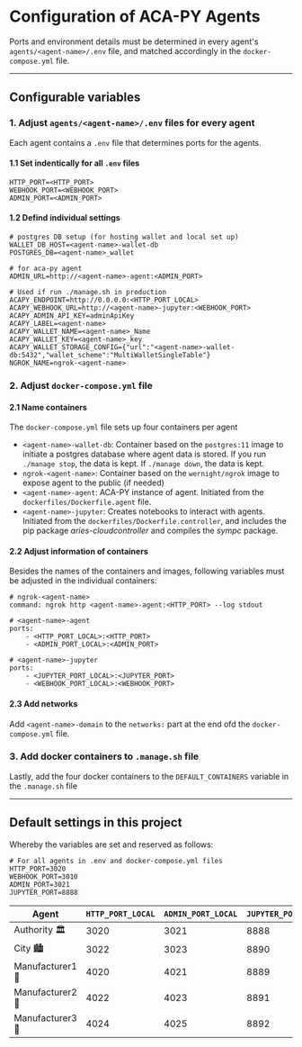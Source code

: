 # Configuration of ACA-PY Agents

Ports and environment details must be determined in every agent's `agents/<agent-name>/.env` file, and matched accordingly in the `docker-compose.yml` file.

---
## Configurable variables

### 1. Adjust `agents/<agent-name>/.env` files for every agent
Each agent contains a `.env` file that determines ports for the agents. 

#### 1.1 Set indentically for all `.env` files
```
HTTP_PORT=<HTTP_PORT>
WEBHOOK_PORT=<WEBHOOK_PORT>
ADMIN_PORT=<ADMIN_PORT>
```

#### 1.2 Defind individual settings
```
# postgres DB setup (for hosting wallet and local set up)
WALLET_DB_HOST=<agent-name>-wallet-db
POSTGRES_DB=<agent-name>_wallet

# for aca-py agent
ADMIN_URL=http://<agent-name>-agent:<ADMIN_PORT>

# Used if run ./manage.sh in production
ACAPY_ENDPOINT=http://0.0.0.0:<HTTP_PORT_LOCAL>
ACAPY_WEBHOOK_URL=http://<agent-name>-jupyter:<WEBHOOK_PORT>
ACAPY_ADMIN_API_KEY=adminApiKey
ACAPY_LABEL=<agent-name>
ACAPY_WALLET_NAME=<agent-name>_Name
ACAPY_WALLET_KEY=<agent-name>_key
ACAPY_WALLET_STORAGE_CONFIG={"url":"<agent-name>-wallet-db:5432","wallet_scheme":"MultiWalletSingleTable"}
NGROK_NAME=ngrok-<agent-name>
```

### 2. Adjust `docker-compose.yml` file 

#### 2.1 Name containers
The `docker-compose.yml` file sets up four containers per agent

* `<agent-name>-wallet-db`: Container based on the `postgres:11` image to initiate a postgres database where agent data is stored. If you run `./manage stop`, the data is kept. If `./manage down`, the data is kept. 
* `ngrok-<agent-name>`: Container based on the `wernight/ngrok` image to expose agent to the public (if needed)
* `<agent-name>-agent`: ACA-PY instance of agent. Initiated from the `dockerfiles/Dockerfile.agent` file.
* `<agent-name>-jupyter`: Creates notebooks to interact with agents. Initiated from the `dockerfiles/Dockerfile.controller`, and includes the pip package *aries-cloudcontroller* and compiles the *sympc* package.

#### 2.2 Adjust information of containers
Besides the names of the containers and images, following variables must be adjusted in the individual containers: 
```
# ngrok-<agent-name>
command: ngrok http <agent-name>-agent:<HTTP_PORT> --log stdout

# <agent-name>-agent
ports:
    - <HTTP_PORT_LOCAL>:<HTTP_PORT>
    - <ADMIN_PORT_LOCAL>:<ADMIN_PORT>
    
# <agent-name>-jupyter
ports:
    - <JUPYTER_PORT_LOCAL>:<JUPYTER_PORT>
    - <WEBHOOK_PORT_LOCAL>:<WEBHOOK_PORT>
```

#### 2.3 Add networks

Add `<agent-name>-domain` to the `networks:` part at the end ofd the `docker-compose.yml` file.

### 3. Add docker containers to `.manage.sh` file

Lastly, add the four docker containers to the `DEFAULT_CONTAINERS` variable in the `.manage.sh` file

---
## Default settings in this project
Whereby the variables are set and reserved as follows:

```
# For all agents in .env and docker-compose.yml files
HTTP_PORT=3020
WEBHOOK_PORT=3010
ADMIN_PORT=3021
JUPYTER_PORT=8888
```

| Agent | `HTTP_PORT_LOCAL` | `ADMIN_PORT_LOCAL` | `JUPYTER_PORT_LOCAL` | `WEBHOOK_PORT_LOCAL` |
| --- | --- | --- | --- | --- |
| Authority 🏛 | 3020 | 3021 | 8888 | 3010 |
| City 🏙 | 3022 |3023  | 8890 | 3011 |
| Manufacturer1 🚗 | 4020 | 4021 | 8889 | 4010 |
| Manufacturer2 🚛 | 4022 | 4023 | 8891 | 4011 |
| Manufacturer3 🛵 | 4024 | 4025 | 8892 | 4012 |